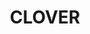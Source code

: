 ---
title: "CLOVER"
url: /ciudad-guayana-puerto-ordaz/clover-avenida-estados-unidos/
shop: aparato
---